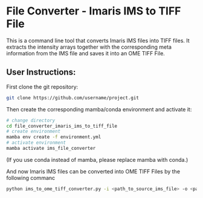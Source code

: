 # File Converter - Imaris IMS to TIFF File

This is a command line tool that converts Imaris IMS files into TIFF files. 
It extracts the intensity arrays together with the corresponding meta information from the IMS file and saves it into an OME TIFF File. 

## User Instructions:

First clone the git repository: 

```bash
git clone https://github.com/username/project.git
```

Then create the corresponding mamba/conda environment and activate it:
```bash
# change directory 
cd file_converter_imaris_ims_to_tiff_file
# create environment 
mamba env create -f environment.yml
# activate environment
mamba activate ims_file_converter
```
(If you use conda instead of mamba, please replace mamba with conda.)

And now Imaris IMS files can be converted into OME TIFF Files by the following commanc
```bash
python ims_to_ome_tiff_converter.py -i <path_to_source_ims_file> -o <path_to_directory_for_saving_the_ome_tiff_file>
```
